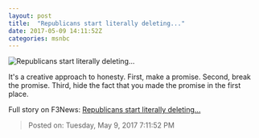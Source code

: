 ```yaml
---
layout: post
title:  "Republicans start literally deleting..."
date: 2017-05-09 14:11:52Z
categories: msnbc
---
```


![Republicans start literally deleting...](http://www.msnbc.com/sites/msnbc/files/styles/ratio--1_91-1--1200x630/public/657399060.jpg?itok=Uz35Anxz)

It's a creative approach to honesty. First, make a promise. Second, break the promise. Third, hide the fact that you made the promise in the first place.


Full story on F3News: [Republicans start literally deleting...](http://www.f3nws.com/n/dsZpVB)

> Posted on: Tuesday, May 9, 2017 7:11:52 PM
